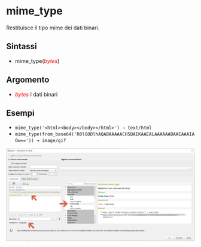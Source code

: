 # mime_type

Restituisce il tipo mime dei dati binari.

## Sintassi

* mime_type(_<span style="color:red;">bytes</span>_)

## Argomento

* _<span style="color:red;">bytes</span>_ I dati binari

## Esempi

* `mime_type('<html><body></body></html>') → text/html`
* `mime_type(from_base64('R0lGODlhAQABAAAAACH5BAEKAAEALAAAAAABAAEAAAIAOw==')) → image/gif`

![](../../img/generale/mime_type1.png)
